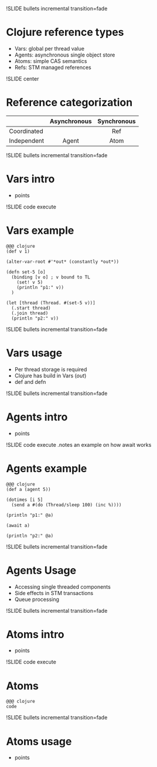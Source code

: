 !SLIDE bullets incremental transition=fade
# Clojure reference types

* Vars: global per thread value 
* Agents: asynchronous single object store 
* Atoms: simple CAS semantics
* Refs: STM managed references 

!SLIDE center
# Reference categorization 

|             | Asynchronous |  Synchronous |
|:------------|:------------:|:------------:|
| Coordinated |              |     Ref      |
| Independent |   Agent      |    Atom      |

!SLIDE bullets incremental transition=fade
# Vars intro

* points

!SLIDE code execute
# Vars example

    @@@ clojure
    (def v 1)

    (alter-var-root #'*out* (constantly *out*))

    (defn set-5 [o] 
      (binding [v o] ; v bound to TL
        (set! v 5)
        (println "p1:" v))
      )

    (let [thread (Thread. #(set-5 v))]
      (.start thread)
      (.join thread)
      (println "p2:" v)) 

!SLIDE bullets incremental transition=fade
# Vars usage 

* Per thread storage is required
* Clojure has build in Vars (*out*)
* def and defn


!SLIDE bullets incremental transition=fade
# Agents intro

* points

!SLIDE code execute
.notes an example on how await works
# Agents example

    @@@ clojure
    (def a (agent 5)) 
 
    (dotimes [i 5] 
      (send a #(do (Thread/sleep 100) (inc %))))

    (println "p1:" @a)

    (await a)
    
    (println "p2:" @a)

!SLIDE bullets incremental transition=fade
# Agents Usage
 
* Accessing single threaded components
* Side effects in STM transactions
* Queue processing 

!SLIDE bullets incremental transition=fade
# Atoms intro

* points

!SLIDE code execute
# Atoms 

    @@@ clojure
    code

!SLIDE bullets incremental transition=fade
# Atoms usage

* points
